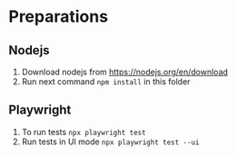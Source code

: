 # Preparations

## Nodejs
1. Download nodejs from https://nodejs.org/en/download
2. Run next command `npm install` in this folder

## Playwright
1. To run tests `npx playwright test`
2. Run tests in UI mode `npx playwright test --ui`
